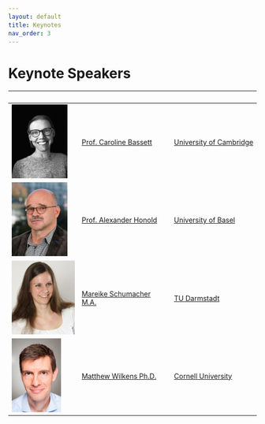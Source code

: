 ```yaml
---
layout: default
title: Keynotes
nav_order: 3
---
```


# Keynote Speakers

| &nbsp; | &nbsp; |  &nbsp; |
|-------|-------|--------------|
| ![](/images/ppl/cb.jpeg) | [Prof. Caroline Bassett](https://www.english.cam.ac.uk/people/Caroline.Bassett/) | [University of Cambridge](https://www.cdh.cam.ac.uk) |
| ![](/images/ppl/ah.jpeg) | [Prof. Alexander Honold](https://germanistik.philhist.unibas.ch/de/personen/alexander-honold/) | [University of Basel](https://www.unibas.ch/en.html) |
| ![](/images/ppl/ms.jpeg) | [Mareike Schumacher M.A.](https://www.linglit.tu-darmstadt.de/institutlinglit/mitarbeitende/schumacher_ref/index.en.jsp) | [TU Darmstadt](https://www.tu-darmstadt.de/index.en.jsp) |
| ![](/images/ppl/mw.jpeg) | [Matthew Wilkens Ph.D.](https://infosci.cornell.edu/content/wilkens) | [Cornell University](https://www.cornell.edu/) |
